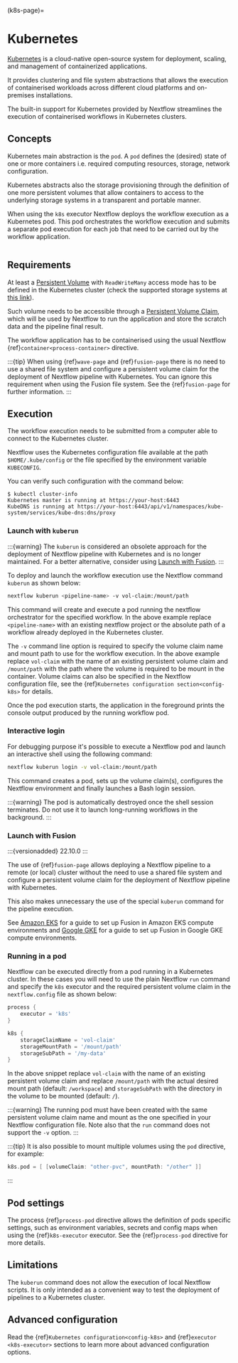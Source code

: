(k8s-page)=

# Kubernetes

[Kubernetes](https://kubernetes.io/) is a cloud-native open-source system for deployment, scaling, and management of containerized applications.

It provides clustering and file system abstractions that allows the execution of containerised workloads across different cloud platforms and on-premises installations.

The built-in support for Kubernetes provided by Nextflow streamlines the execution of containerised workflows in Kubernetes clusters.

## Concepts

Kubernetes main abstraction is the `pod`. A `pod` defines the (desired) state of one or more containers i.e. required computing resources, storage, network configuration.

Kubernetes abstracts also the storage provisioning through the definition of one more persistent volumes that allow containers to access to the underlying storage systems in a transparent and portable manner.

When using the `k8s` executor Nextflow deploys the workflow execution as a Kubernetes pod. This pod orchestrates the workflow execution and submits a separate pod execution for each job that need to be carried out by the workflow application.

```{image} _static/nextflow-k8s-min.png
```

## Requirements

At least a [Persistent Volume](https://kubernetes.io/docs/concepts/storage/persistent-volumes/#persistent-volumes) with `ReadWriteMany` access mode has to be defined in the Kubernetes cluster (check the supported storage systems at [this link](https://kubernetes.io/docs/concepts/storage/persistent-volumes/#access-modes)).

Such volume needs to be accessible through a [Persistent Volume Claim](https://kubernetes.io/docs/concepts/storage/persistent-volumes/#persistentvolumeclaims), which will be used by Nextflow to run the application and store the scratch data and the pipeline final result.

The workflow application has to be containerised using the usual Nextflow {ref}`container<process-container>` directive.

:::{tip}
When using {ref}`wave-page` and {ref}`fusion-page` there is no need to use a shared file system and configure a persistent volume claim for the deployment of Nextflow pipeline with Kubernetes. You can ignore this requirement when using the Fusion file system. See the {ref}`fusion-page` for further information.
:::

## Execution

The workflow execution needs to be submitted from a computer able to connect to the Kubernetes cluster.

Nextflow uses the Kubernetes configuration file available at the path `$HOME/.kube/config` or the file specified by the environment variable `KUBECONFIG`.

You can verify such configuration with the command below:

```console
$ kubectl cluster-info
Kubernetes master is running at https://your-host:6443
KubeDNS is running at https://your-host:6443/api/v1/namespaces/kube-system/services/kube-dns:dns/proxy
```

### Launch with `kuberun`

:::{warning}
The `kuberun` is considered an obsolete approach for the deployment of Nextflow pipeline with Kubernetes and is no longer maintained. For a better alternative, consider using [Launch with Fusion](#launch-with-fusion).
:::

To deploy and launch the workflow execution use the Nextflow command `kuberun` as shown below:

```bash
nextflow kuberun <pipeline-name> -v vol-claim:/mount/path
```

This command will create and execute a pod running the nextflow orchestrator for the specified workflow. In the above example replace `<pipeline-name>` with an existing nextflow project or the absolute path of a workflow already deployed in the Kubernetes cluster.

The `-v` command line option is required to specify the volume claim name and mount path to use for the workflow execution. In the above example replace `vol-claim` with the name of an existing persistent volume claim and `/mount/path` with the path where the volume is required to be mount in the container. Volume claims can also be specified in the Nextflow configuration file, see the {ref}`Kubernetes configuration section<config-k8s>` for details.

Once the pod execution starts, the application in the foreground prints the console output produced by the running workflow pod.

### Interactive login

For debugging purpose it's possible to execute a Nextflow pod and launch an interactive shell using the following command:

```bash
nextflow kuberun login -v vol-claim:/mount/path
```

This command creates a pod, sets up the volume claim(s), configures the Nextflow environment and finally launches a Bash login session.

:::{warning}
The pod is automatically destroyed once the shell session terminates. Do not use it to launch long-running workflows in the background.
:::

### Launch with Fusion

:::{versionadded} 22.10.0
:::

The use of {ref}`fusion-page` allows deploying a Nextflow pipeline to a remote (or local) cluster without the need to use a shared file system and configure a persistent volume claim for the deployment of Nextflow pipeline with Kubernetes.

This also makes unnecessary the use of the special `kuberun` command for the pipeline execution.

See [Amazon EKS](https://docs.seqera.io/fusion/guide/aws-eks) for a guide to set up Fusion in Amazon EKS compute environments and [Google GKE](https://docs.seqera.io/fusion/guide/gcp-gke) for a guide to set up Fusion in Google GKE compute environments.

### Running in a pod

Nextflow can be executed directly from a pod running in a Kubernetes cluster. In these cases you will need to use the plain Nextflow `run` command and specify the `k8s` executor and the required persistent volume claim in the `nextflow.config` file as shown below:

```groovy
process {
    executor = 'k8s'
}

k8s {
    storageClaimName = 'vol-claim'
    storageMountPath = '/mount/path'
    storageSubPath = '/my-data'
}
```

In the above snippet replace `vol-claim` with the name of an existing persistent volume claim and replace `/mount/path` with the actual desired mount path (default: `/workspace`) and `storageSubPath` with the directory in the volume to be mounted (default: `/`).

:::{warning}
The running pod must have been created with the same persistent volume claim name and mount as the one specified in your Nextflow configuration file. Note also that the `run` command does not support the `-v` option.
:::

:::{tip}
It is also possible to mount multiple volumes using the `pod` directive, for example:

```groovy
k8s.pod = [ [volumeClaim: "other-pvc", mountPath: "/other" ]]
```
:::

## Pod settings

The process {ref}`process-pod` directive allows the definition of pods specific settings, such as environment variables, secrets and config maps when using the {ref}`k8s-executor` executor. See the {ref}`process-pod` directive for more details.

## Limitations

The `kuberun` command does not allow the execution of local Nextflow scripts. It is only intended as a convenient way to test the deployment of pipelines to a Kubernetes cluster.

## Advanced configuration

Read the {ref}`Kubernetes configuration<config-k8s>` and {ref}`executor <k8s-executor>` sections to learn more about advanced configuration options.
